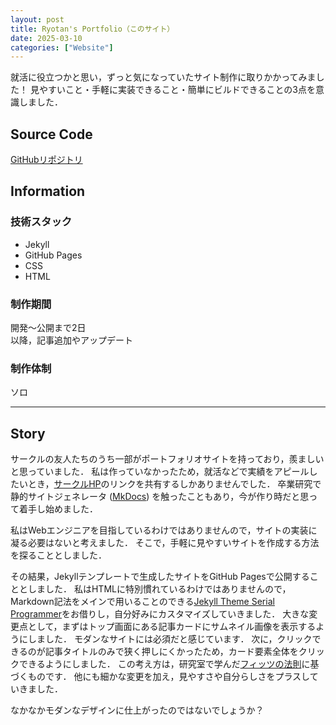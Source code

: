 ```yaml
---
layout: post
title: Ryotan's Portfolio（このサイト）
date: 2025-03-10
categories: ["Website"]
---
```


就活に役立つかと思い，ずっと気になっていたサイト制作に取りかかってみました！
見やすいこと・手軽に実装できること・簡単にビルドできることの3点を意識しました．

## Source Code

[GitHubリポジトリ](https://github.com/ryotan1ff/portfolio-site)

## Information

### 技術スタック

- Jekyll
- GitHub Pages
- CSS
- HTML

### 制作期間

開発～公開まで2日  
以降，記事追加やアップデート

### 制作体制

ソロ

---

## Story

サークルの友人たちのうち一部がポートフォリオサイトを持っており，羨ましいと思っていました．
私は作っていなかったため，就活などで実績をアピールしたいとき，[サークルHP](https://micomprocedure.com/)のリンクを共有するしかありませんでした．
卒業研究で静的サイトジェネレータ ([MkDocs](https://www.mkdocs.org/)) を触ったこともあり，今が作り時だと思って着手し始めました．

私はWebエンジニアを目指しているわけではありませんので，サイトの実装に凝る必要はないと考えました．
そこで，手軽に見やすいサイトを作成する方法を探ることとしました．

その結果，Jekyllテンプレートで生成したサイトをGitHub Pagesで公開することとしました．
私はHTMLに特別慣れているわけではありませんので，Markdown記法をメインで用いることのできる[Jekyll Theme Serial Programmer](https://github.com/sharadcodes/jekyll-theme-serial-programmer)をお借りし，自分好みにカスタマイズしていきました．
大きな変更点として，まずはトップ画面にある記事カードにサムネイル画像を表示するようにしました．
モダンなサイトには必須だと感じています．
次に，クリックできるのが記事タイトルのみで狭く押しにくかったため，カード要素全体をクリックできるようにしました．
この考え方は，研究室で学んだ[フィッツの法則](https://lawsofux.com/fittss-law/)に基づくものです．
他にも細かな変更を加え，見やすさや自分らしさをプラスしていきました．

なかなかモダンなデザインに仕上がったのではないでしょうか？
